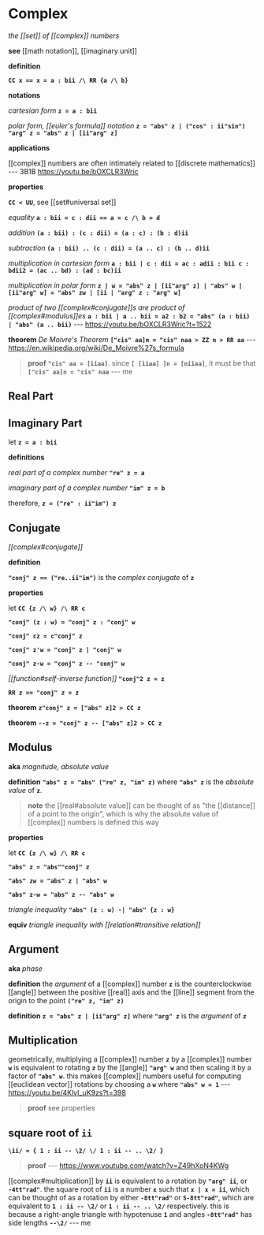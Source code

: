 # Complex

_the [[set]] of [[complex]] numbers_

**see** [[math notation]], [[imaginary unit]]

**definition**

**`CC x == x = a : bii /\ RR {a /\ b}`**

**notations**

_cartesian form_ **`z = a : bii`**

_polar form, [[euler's formula]] notation_ **`z = "abs" z | ("cos" : ii"sin") "arg" z = "abs" z | [ii"arg" z]`**

**applications**

[[complex]] numbers are often intimately related to [[discrete mathematics]] --- 3B1B <https://youtu.be/bOXCLR3Wric>

**properties**

**`CC < UU`**, see [[set#universal set]]

_equality_ **`a : bii = c : dii == a = c /\ b = d`**

_addition_ **`(a : bii) : (c : dii) = (a : c) : (b : d)ii`**

_subtraction_ **`(a : bii) .. (c : dii) = (a .. c) : (b .. d)ii`**

_multiplication in cartesian form_ **`a : bii | c : dii = ac : adii : bii c : bdii2 = (ac .. bd) : (ad : bc)ii`**

_multiplication in polar form_ **`z | w = "abs" z | [ii"arg" z] | "abs" w | [ii"arg" w] = "abs" zw | [ii | "arg" z : "arg" w]`**

_product of two [[complex#conjugate]]s are product of [[complex#modulus]]es_ **`a : bii | a .. bii = a2 : b2 = "abs" (a : bii) | "abs" (a .. bii)`** --- <https://youtu.be/bOXCLR3Wric?t=1522>

**theorem** _De Moivre's Theorem_ **`["cis" aa]n = "cis" naa > ZZ n > RR aa`** --- <https://en.wikipedia.org/wiki/De_Moivre%27s_formula>

> **proof** **`"cis" aa = [iiaa]`**. since **`[ [iiaa] ]n = [niiaa]`**, it must be that **`["cis" aa]n = "cis" naa`** --- me

## Real Part

## Imaginary Part

let **`z = a : bii`**

**definitions**

_real part of a complex number_ **`"re" z = a`**

_imaginary part of a complex number_ **`"im" z = b`**

therefore, **`z = ("re" : ii"im") z`**

## Conjugate

_[[complex#conjugate]]_

**definition**

**`"conj" z == ("re..ii"im")`** is the _complex conjugate_ of **`z`**

**properties**

let **`CC {z /\ w} /\ RR c`**

**`"conj" (z : w) = "conj" z : "conj" w`**

**`"conj" cz = c"conj" z`**

**`"conj" z'w = "conj" z | "conj" w`**

**`"conj" z-w = "conj" z -- "conj" w`**

_[[function#self-inverse function]]_ **`"conj"2 z = z`**

**`RR z == "conj" z = z`**

**theorem** **`z"conj" z = ["abs" z]2 > CC z`**

**theorem** **`--z = "conj" z -- ["abs" z]2 > CC z`**

## Modulus

**aka** _magnitude, absolute value_

**definition** **`"abs" z = "abs" ("re" z, "im" z)`** where **`"abs" z`** is the _absolute value_ of **`z`**.

> **note** the [[real#absolute value]] can be thought of as "the [[distance]] of a point to the origin", which is why the absolute value of [[complex]] numbers is defined this way

**properties**

let **`CC {z /\ w} /\ RR c`**

**`"abs" z = "abs""conj" z`**

**`"abs" zw = "abs" z | "abs" w`**

**`"abs" z-w = "abs" z -- "abs" w`**

_triangle inequality_ **`"abs" (z : w) -| "abs" {z : w}`**

**equiv** _triangle inequality with [[relation#transitive relation]]_

## Argument

**aka** _phase_

**definition** the _argument_ of a [[complex]] number **`z`** is the counterclockwise [[angle]] between the positive [[real]] axis and the [[line]] segment from the origin to the point **`("re" z, "im" z)`**

**definition** **`z = "abs" z | [ii"arg" z]`** where **`"arg" z`** is the _argument_ of **`z`**

## Multiplication

geometrically, multiplying a [[complex]] number **`z`** by a [[complex]] number **`w`** is equivalent to rotating **`z`** by the [[angle]] **`"arg" w`** and then scaling it by a factor of **`"abs" w`**. this makes [[complex]] numbers useful for computing [[euclidean vector]] rotations by choosing a **`w`** where **`"abs" w = 1`** --- <https://youtu.be/4KlvI_uK9zs?t=398>

> **proof** see properties

## square root of **`ii`**

**`\ii/ = { 1 : ii -- \2/ \/ 1 : ii -- .. \2/ }`**

> **proof** --- <https://www.youtube.com/watch?v=Z49hXoN4KWg>

[[complex#multiplication]] by **`ii`** is equivalent to a rotation by **`"arg" ii`**, or **`-4tt"rad"`**. the square root of **`ii`** is a number **`x`** such that **`x | x = ii`**, which can be thought of as a rotation by either **`-8tt"rad"`** or **`5-8tt"rad"`**, which are equivalent to **`1 : ii -- \2/`** or **`1 : ii -- .. \2/`** respectively. this is because a right-angle triangle with hypotenuse **`1`** and angles **`-8tt"rad"`** has side lengths **`--\2/`** --- me
